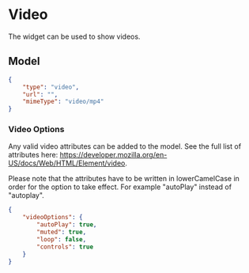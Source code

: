 # Video

The widget can be used to show videos.

## Model

```json
{
    "type": "video",
    "url": "",
    "mimeType": "video/mp4"
}
```

### Video Options

Any valid video attributes can be added to the model. See the full list of attributes here: https://developer.mozilla.org/en-US/docs/Web/HTML/Element/video.

Please note that the attributes have to be written in lowerCamelCase in order for the option to take effect. For example "autoPlay" instead of "autoplay".

```json
{
    "videoOptions": {
        "autoPlay": true,
        "muted": true,
        "loop": false,
        "controls": true
    }
}
```
